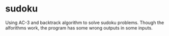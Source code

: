 # sudoku
Using AC-3 and backtrack algorithm to solve sudoku problems.
Though the alforithms work, the program has some wrong outputs in some inputs.
